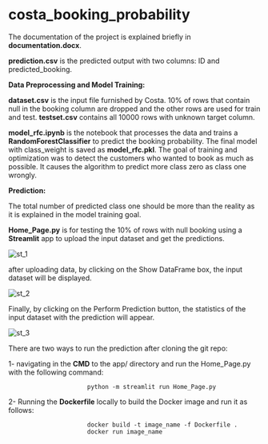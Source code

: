 # costa_booking_probability

The documentation of the project is explained briefly in **documentation.docx**.

**prediction.csv** is the predicted output with two columns: ID and predicted_booking. 

**Data Preprocessing and Model Training:**

**dataset.csv** is the input file furnished by Costa. 10% of rows that contain null in the booking column are dropped and the other rows are used for train and test. **testset.csv** contains all 10000 rows with unknown target column.

**model_rfc.ipynb** is the notebook that processes the data and trains a **RandomForestClassifier** to predict the booking probability. The final model with class_weight is saved as **model_rfc.pkl**. The goal of training and optimization was to detect the customers who wanted to book as much as possible. It causes the algorithm to predict more class zero as class one wrongly.



**Prediction:**

The total number of predicted class one should be more than the reality as it is explained in the model training goal. 

**Home_Page.py** is for testing the 10% of rows with null booking using a **Streamlit** app to upload the input dataset and get the predictions.

![st_1](https://github.com/samedhsh/costa_booking_probability/assets/80158302/ee4e94ff-a9d2-4f75-81e3-a0d88fb5eb57)

after uploading data, by clicking on the Show DataFrame box, the input dataset will be displayed. 

![st_2](https://github.com/samedhsh/costa_booking_probability/assets/80158302/23311706-41ec-4c42-827c-5329b7cc02eb)

Finally, by clicking on the Perform Prediction button, the statistics of the input dataset with the prediction will appear.

![st_3](https://github.com/samedhsh/costa_booking_probability/assets/80158302/1fdaf7ce-68a3-4690-b054-5ac7deebbe31)


There are two ways to run the prediction after cloning the git repo:

1- navigating in the **CMD** to the app/ directory and run the Home_Page.py with the following command:

                          python -m streamlit run Home_Page.py

2- Running the **Dockerfile** locally to build the Docker image and run it as follows:

                          docker build -t image_name -f Dockerfile .
                          docker run image_name




